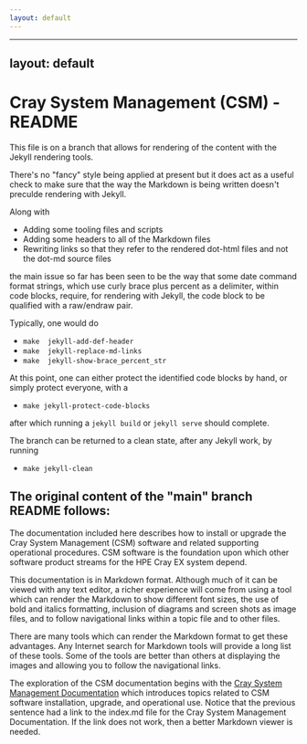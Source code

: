 ```yaml
---
layout: default
---
```


---
layout: default
---

# Cray System Management (CSM) - README

This file is on a branch that allows for rendering of the content
with the Jekyll rendering tools.

There's no "fancy" style being applied at present but it does act
as a useful check to make sure that the way the Markdown is being
written doesn't preculde rendering with Jekyll.

Along with

* Adding some tooling files and scripts
* Adding some headers to all of the Markdown files
* Rewriting links so that they refer to the rendered dot-html
  files and not the dot-md source files

the main issue so far has been seen to be the way that some date
command format strings, which use curly brace plus percent as a
delimiter, within code blocks, require, for rendering with Jekyll,
the code block to be qualified with a raw/endraw pair.

Typically, one would do

* `make  jekyll-add-def-header`
* `make  jekyll-replace-md-links`
* `make  jekyll-show-brace_percent_str`

At this point, one can either protect the identified code blocks
by hand, or simply protect everyone, with a 

* `make jekyll-protect-code-blocks`

after which running a `jekyll build` or `jekyll serve` should
complete.

The branch can be returned to a clean state, after any Jekyll
work, by running

* `make jekyll-clean`

## The original content of the "main" branch README follows:

The documentation included here describes how to install or upgrade the Cray System Management (CSM)
software and related supporting operational procedures. CSM software is the foundation upon which
other software product streams for the HPE Cray EX system depend.

This documentation is in Markdown format. Although much of it can be viewed with any text editor,
a richer experience will come from using a tool which can render the Markdown to show different font
sizes, the use of bold and italics formatting, inclusion of diagrams and screen shots as image files,
and to follow navigational links within a topic file and to other files.

There are many tools which can render the Markdown format to get these advantages. Any Internet search
for Markdown tools will provide a long list of these tools. Some of the tools are better than others
at displaying the images and allowing you to follow the navigational links.

The exploration of the CSM documentation begins with
the [Cray System Management Documentation](index.html) which introduces
topics related to CSM software installation, upgrade, and operational use. Notice that the
previous sentence had a link to the index.md file for the Cray System Management Documentation.
If the link does not work, then a better Markdown viewer is needed.
